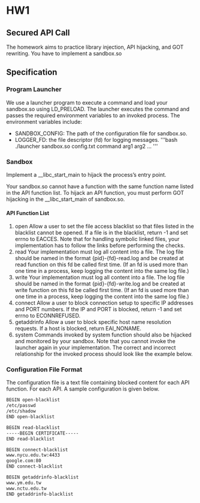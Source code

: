 # HW1
## Secured API Call
The homework aims to practice library injection, API hijacking, and GOT rewriting. You have to implement a sandbox.so
## Specification
### Program Launcher
We use a launcher program to execute a command and load your sandbox.so using LD_PRELOAD. The launcher executes the command and passes the required environment variables to an invoked process. The environment variables include:
* SANDBOX_CONFIG: The path of the configuration file for sandbox.so.
* LOGGER_FD: the file descriptor (fd) for logging messages.
'''bash
./launcher sandbox.so config.txt command arg1 arg2 ...
'''
### Sandbox
Implement a __libc_start_main to hijack the process’s entry point.

Your sandbox.so cannot have a function with the same function name listed in the API function list. To hijack an API function, you must perform GOT hijacking in the __libc_start_main of sandbox.so.
#### API Function List
1. open
Allow a user to set the file access blacklist so that files listed in the blacklist cannot be opened. If a file is in the blacklist, return -1 and set errno to EACCES. Note that for handling symbolic linked files, your implementation has to follow the links before performing the checks.
2. read
Your implementation must log all content into a file. The log file should be named in the format {pid}-{fd}-read.log and be created at read function on this fd be called first time. (If an fd is used more than one time in a process, keep logging the content into the same log file.)
3. write
Your implementation must log all content into a file. The log file should be named in the format {pid}-{fd}-write.log and be created at write function on this fd be called first time. (If an fd is used more than one time in a process, keep logging the content into the same log file.)
4. connect
Allow a user to block connection setup to specific IP addresses and PORT numbers. If the IP and PORT is blocked, return -1 and set errno to ECONNREFUSED.
5. getaddrinfo
Allow a user to block specific host name resolution requests. If a host is blocked, return EAI_NONAME.
6. system
Commands invoked by system function should also be hijacked and monitored by your sandbox. Note that you cannot invoke the launcher again in your implementation. The correct and incorrect relationship for the invoked process should look like the example below.
### Configuration File Format
The configuration file is a text file containing blocked content for each API function. For each API. A sample configuration is given below.
```bash
BEGIN open-blacklist
/etc/passwd
/etc/shadow
END open-blacklist

BEGIN read-blacklist
-----BEGIN CERTIFICATE-----
END read-blacklist

BEGIN connect-blacklist
www.nycu.edu.tw:4433
google.com:80
END connect-blacklist

BEGIN getaddrinfo-blacklist
www.ym.edu.tw
www.nctu.edu.tw
END getaddrinfo-blacklist
```